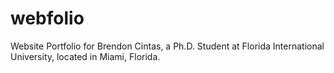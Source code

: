# webfolio

Website Portfolio for Brendon Cintas, a Ph.D. Student at Florida International University, located in Miami, Florida. 
